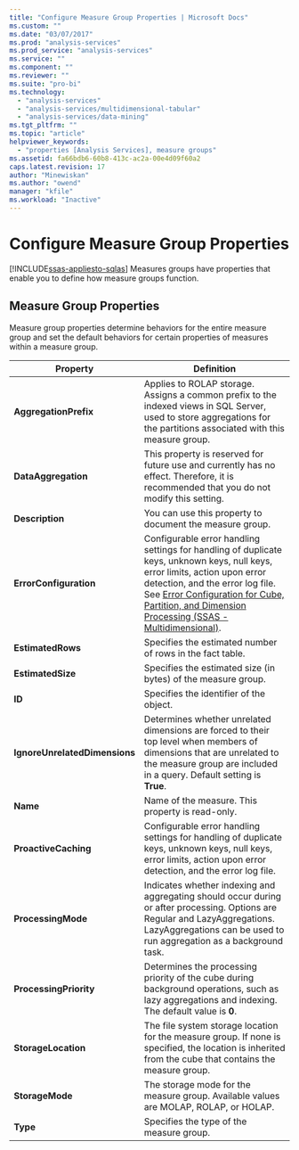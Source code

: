 ```yaml
---
title: "Configure Measure Group Properties | Microsoft Docs"
ms.custom: ""
ms.date: "03/07/2017"
ms.prod: "analysis-services"
ms.prod_service: "analysis-services"
ms.service: ""
ms.component: ""
ms.reviewer: ""
ms.suite: "pro-bi"
ms.technology: 
  - "analysis-services"
  - "analysis-services/multidimensional-tabular"
  - "analysis-services/data-mining"
ms.tgt_pltfrm: ""
ms.topic: "article"
helpviewer_keywords: 
  - "properties [Analysis Services], measure groups"
ms.assetid: fa66bdb6-60b8-413c-ac2a-00e4d09f60a2
caps.latest.revision: 17
author: "Minewiskan"
ms.author: "owend"
manager: "kfile"
ms.workload: "Inactive"
---
```

# Configure Measure Group Properties
[!INCLUDE[ssas-appliesto-sqlas](../../includes/ssas-appliesto-sqlas.md)]
  Measures groups have properties that enable you to define how measure groups function.  
  
## Measure Group Properties  
 Measure group properties determine behaviors for the entire measure group and set the default behaviors for certain properties of measures within a measure group.  
  
|Property|Definition|  
|--------------|----------------|  
|**AggregationPrefix**|Applies to ROLAP storage. Assigns a common prefix to the indexed views in SQL Server, used to store aggregations for the partitions associated with this measure group.|  
|**DataAggregation**|This property is reserved for future use and currently has no effect. Therefore, it is recommended that you do not modify this setting.|  
|**Description**|You can use this property to document the measure group.|  
|**ErrorConfiguration**|Configurable error handling settings for handling of duplicate keys, unknown keys, null keys, error limits, action upon error detection, and the error log file. See [Error Configuration for Cube, Partition, and Dimension Processing &#40;SSAS - Multidimensional&#41;](../../analysis-services/multidimensional-models/error-configuration-for-cube-partition-and-dimension-processing.md).|  
|**EstimatedRows**|Specifies the estimated number of rows in the fact table.|  
|**EstimatedSize**|Specifies the estimated size (in bytes) of the measure group.|  
|**ID**|Specifies the identifier of the object.|  
|**IgnoreUnrelatedDimensions**|Determines whether unrelated dimensions are forced to their top level when members of dimensions that are unrelated to the measure group are included in a query. Default setting is **True**.|  
|**Name**|Name of the measure. This property is read-only.|  
|**ProactiveCaching**|Configurable error handling settings for handling of duplicate keys, unknown keys, null keys, error limits, action upon error detection, and the error log file.|  
|**ProcessingMode**|Indicates whether indexing and aggregating should occur during or after processing. Options are Regular and LazyAggregations. LazyAggregations can be used to run aggregation as a background task.|  
|**ProcessingPriority**|Determines the processing priority of the cube during background operations, such as lazy aggregations and indexing. The default value is **0**.|  
|**StorageLocation**|The file system storage location for the measure group. If none is specified, the location is inherited from the cube that contains the measure group.|  
|**StorageMode**|The storage mode for the measure group. Available values are MOLAP, ROLAP, or HOLAP.|  
|**Type**|Specifies the type of the measure group.|  
  
  
